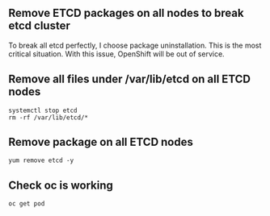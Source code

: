 Remove ETCD packages on all nodes to break etcd cluster
-------------------------------------------------------

To break all etcd perfectly, I choose package uninstallation.
This is the most critical situation. With this issue, OpenShift will be out of service.

## Remove all files under /var/lib/etcd on all ETCD nodes
```
systemctl stop etcd
rm -rf /var/lib/etcd/*
```

## Remove package on all ETCD nodes
```
yum remove etcd -y
```

## Check oc is working
```
oc get pod
```


